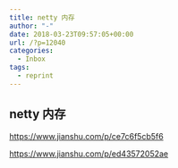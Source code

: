 ```yaml
---
title: netty 内存
author: "-"
date: 2018-03-23T09:57:05+00:00
url: /?p=12040
categories:
  - Inbox
tags:
  - reprint
---
```

## netty 内存

<https://www.jianshu.com/p/ce7c6f5cb5f6>
  
<https://www.jianshu.com/p/ed43572052ae>
